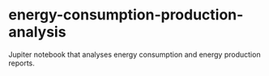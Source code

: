 # energy-consumption-production-analysis
Jupiter notebook that analyses energy consumption and energy production reports.
